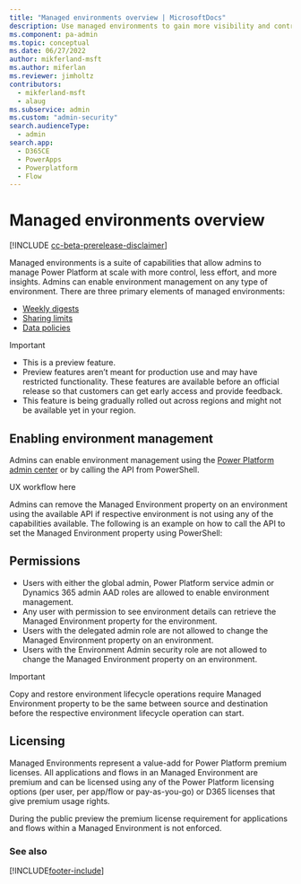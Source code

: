 ```yaml
---
title: "Managed environments overview | MicrosoftDocs"
description: Use managed environments to gain more visibility and control of your Dynamics 365 applications and flows, with less effort.
ms.component: pa-admin
ms.topic: conceptual
ms.date: 06/27/2022
author: mikferland-msft
ms.author: miferlan
ms.reviewer: jimholtz
contributors:
  - mikferland-msft
  - alaug 
ms.subservice: admin
ms.custom: "admin-security"
search.audienceType: 
  - admin
search.app:
  - D365CE
  - PowerApps
  - Powerplatform
  - Flow
---
```

# Managed environments overview

[!INCLUDE [cc-beta-prerelease-disclaimer](../includes/cc-beta-prerelease-disclaimer.md)]

Managed environments is a suite of capabilities that allow admins to manage Power Platform at scale with more control, less effort, and more insights. Admins can enable environment management on any type of environment. There are three primary elements of managed environments: 

- [Weekly digests](managed-environment-weekly-digests.md)
- [Sharing limits](managed-environment-sharing-limits.md)
- [Data policies](#data-policies) 

> [!IMPORTANT]
> - This is a preview feature.
> - Preview features aren’t meant for production use and may have restricted functionality. These features are available before an official release so that customers can get early access and provide feedback.
> - This feature is being gradually rolled out across regions and might not be available yet in your region.

## Enabling environment management

Admins can enable environment management using the [Power Platform admin center](managed-environment-enable.md) or by calling the API from PowerShell. 

UX workflow here

Admins can remove the Managed Environment property on an environment using the available API if respective environment is not using any of the capabilities available. The following is an example on how to call the API to set the Managed Environment property using PowerShell: 

## Permissions

- Users with either the global admin, Power Platform service admin or Dynamics 365 admin AAD roles are allowed to enable environment management. 
- Any user with permission to see environment details can retrieve the Managed Environment property for the environment.  
- Users with the delegated admin role are not allowed to change the Managed Environment property on an environment. 
- Users with the Environment Admin security role are not allowed to change the Managed Environment property on an environment.  

> [!IMPORTANT]
> Copy and restore environment lifecycle operations require Managed Environment property to be the same between source and destination before the respective environment lifecycle operation can start. 

## Licensing

Managed Environments represent a value-add for Power Platform premium licenses. All applications and flows in an Managed Environment are premium and can be licensed using any of the Power Platform licensing options (per user, per app/flow or pay-as-you-go) or D365 licenses that give premium usage rights. 

During the public preview the premium license requirement for applications and flows within a Managed Environment is not enforced. 

### See also  



[!INCLUDE[footer-include](../includes/footer-banner.md)]

